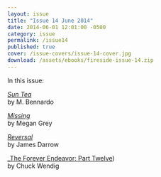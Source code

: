 ```yaml
---
layout: issue
title: "Issue 14 June 2014"
date: 2014-06-01 12:01:00 -0500
category: issue
permalink: /issue14
published: true
cover: /issue-covers/issue-14-cover.jpg
download: /assets/ebooks/fireside-issue-14.zip
---
```


In this issue:

[_Sun Tea_](/issue15/chapter/sun-tea/)<br/>
by M. Bennardo

[_Missing_](/issue15/chapter/missing/)<br/>
by Megan Grey

[_Reversal_](/issue15/chapter/reversal/)<br/>
by James Darrow

[_The Forever Endeavor: Part Twelve](/issue14/chapter/the-forever-endeavor-part-twelve/))<br/>
by Chuck Wendig
